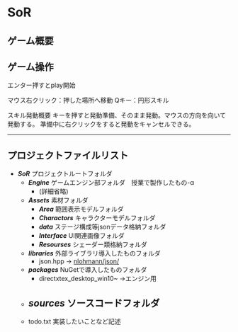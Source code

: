 # SoR　
## ゲーム概要


## ゲーム操作
エンター押すとplay開始

マウス右クリック：押した場所へ移動
Qキー：円形スキル

スキル発動概要
キーを押すと発動準備、そのまま発動。マウスの方向を向いて発動する。
準備中に右クリックをすると発動をキャンセルできる。

___
## プロジェクトファイルリスト
- ***SoR*** プロジェクトルートフォルダ
  - ***Engine*** ゲームエンジン部フォルダ　授業で製作したもの-α
    - (詳細省略)
  - ***Assets*** 素材フォルダ
    - ***Area***  範囲表示モデルフォルダ
    - ***Charactors*** キャラクターモデルフォルダ
    - ***data*** ステージ構成等jsonデータ格納フォルダ
    - ***Interface*** UI関連画像フォルダ
    - ***Resourses*** シェーダー類格納フォルダ
  - ***libraries*** 外部ライブラリ導入したものフォルダ
    - json.hpp → [nlohmann/json/](https://github.com/nlohmann/json)
  - ***packages*** NuGetで導入したものフォルダ
    - directxtex_desktop_win10~ →エンジン用
  - ***sources*** ソースコードフォルダ
    - 
  - todo.txt 実装したいことなど記述